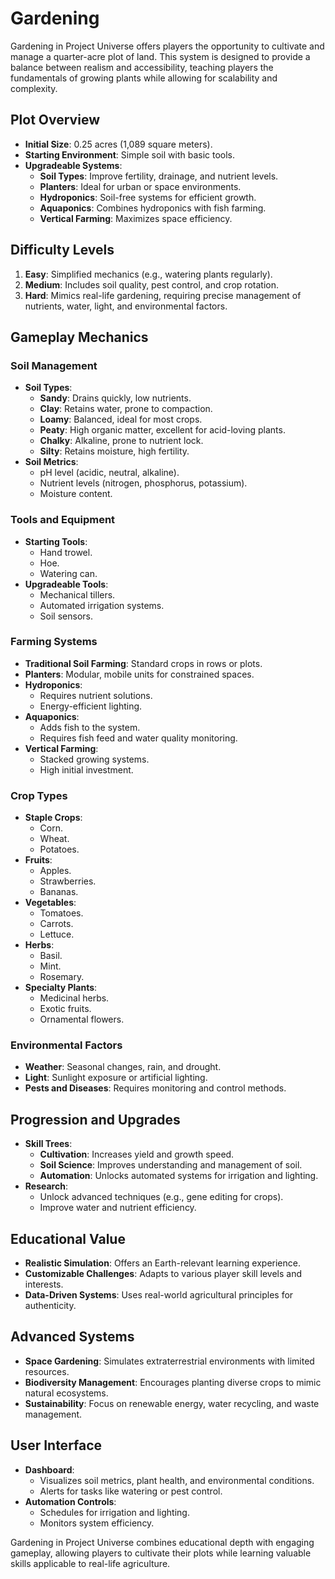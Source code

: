 # Gardening

Gardening in Project Universe offers players the opportunity to cultivate and manage a quarter-acre plot of land. This system is designed to provide a balance between realism and accessibility, teaching players the fundamentals of growing plants while allowing for scalability and complexity.

## Plot Overview
- **Initial Size**: 0.25 acres (1,089 square meters).
- **Starting Environment**: Simple soil with basic tools.
- **Upgradeable Systems**:
  - **Soil Types**: Improve fertility, drainage, and nutrient levels.
  - **Planters**: Ideal for urban or space environments.
  - **Hydroponics**: Soil-free systems for efficient growth.
  - **Aquaponics**: Combines hydroponics with fish farming.
  - **Vertical Farming**: Maximizes space efficiency.

## Difficulty Levels
1. **Easy**: Simplified mechanics (e.g., watering plants regularly).
2. **Medium**: Includes soil quality, pest control, and crop rotation.
3. **Hard**: Mimics real-life gardening, requiring precise management of nutrients, water, light, and environmental factors.

## Gameplay Mechanics
### Soil Management
- **Soil Types**:
  - **Sandy**: Drains quickly, low nutrients.
  - **Clay**: Retains water, prone to compaction.
  - **Loamy**: Balanced, ideal for most crops.
  - **Peaty**: High organic matter, excellent for acid-loving plants.
  - **Chalky**: Alkaline, prone to nutrient lock.
  - **Silty**: Retains moisture, high fertility.
- **Soil Metrics**:
  - pH level (acidic, neutral, alkaline).
  - Nutrient levels (nitrogen, phosphorus, potassium).
  - Moisture content.

### Tools and Equipment
- **Starting Tools**:
  - Hand trowel.
  - Hoe.
  - Watering can.
- **Upgradeable Tools**:
  - Mechanical tillers.
  - Automated irrigation systems.
  - Soil sensors.

### Farming Systems
- **Traditional Soil Farming**: Standard crops in rows or plots.
- **Planters**: Modular, mobile units for constrained spaces.
- **Hydroponics**:
  - Requires nutrient solutions.
  - Energy-efficient lighting.
- **Aquaponics**:
  - Adds fish to the system.
  - Requires fish feed and water quality monitoring.
- **Vertical Farming**:
  - Stacked growing systems.
  - High initial investment.

### Crop Types
- **Staple Crops**:
  - Corn.
  - Wheat.
  - Potatoes.
- **Fruits**:
  - Apples.
  - Strawberries.
  - Bananas.
- **Vegetables**:
  - Tomatoes.
  - Carrots.
  - Lettuce.
- **Herbs**:
  - Basil.
  - Mint.
  - Rosemary.
- **Specialty Plants**:
  - Medicinal herbs.
  - Exotic fruits.
  - Ornamental flowers.

### Environmental Factors
- **Weather**: Seasonal changes, rain, and drought.
- **Light**: Sunlight exposure or artificial lighting.
- **Pests and Diseases**: Requires monitoring and control methods.

## Progression and Upgrades
- **Skill Trees**:
  - **Cultivation**: Increases yield and growth speed.
  - **Soil Science**: Improves understanding and management of soil.
  - **Automation**: Unlocks automated systems for irrigation and lighting.
- **Research**:
  - Unlock advanced techniques (e.g., gene editing for crops).
  - Improve water and nutrient efficiency.

## Educational Value
- **Realistic Simulation**: Offers an Earth-relevant learning experience.
- **Customizable Challenges**: Adapts to various player skill levels and interests.
- **Data-Driven Systems**: Uses real-world agricultural principles for authenticity.

## Advanced Systems
- **Space Gardening**: Simulates extraterrestrial environments with limited resources.
- **Biodiversity Management**: Encourages planting diverse crops to mimic natural ecosystems.
- **Sustainability**: Focus on renewable energy, water recycling, and waste management.

## User Interface
- **Dashboard**:
  - Visualizes soil metrics, plant health, and environmental conditions.
  - Alerts for tasks like watering or pest control.
- **Automation Controls**:
  - Schedules for irrigation and lighting.
  - Monitors system efficiency.

Gardening in Project Universe combines educational depth with engaging gameplay, allowing players to cultivate their plots while learning valuable skills applicable to real-life agriculture.
